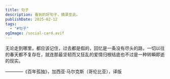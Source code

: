 ```yaml
---
title: 句子
description: 看到的好句子，摘录至此。
publishDate: 2025-02-12
tags:
  - "#句子"
ogImage: /social-card.avif
---
```

无论走到哪里，都应该记住，过去都是假的，回忆是一条没有尽头的路，一切以往的春天都不复存在，就连那最坚韧而又狂乱的爱情归根结底也不过是一种转瞬即逝的现实。

————《百年孤独》，加西亚·马尔克斯（哥伦比亚），译版
